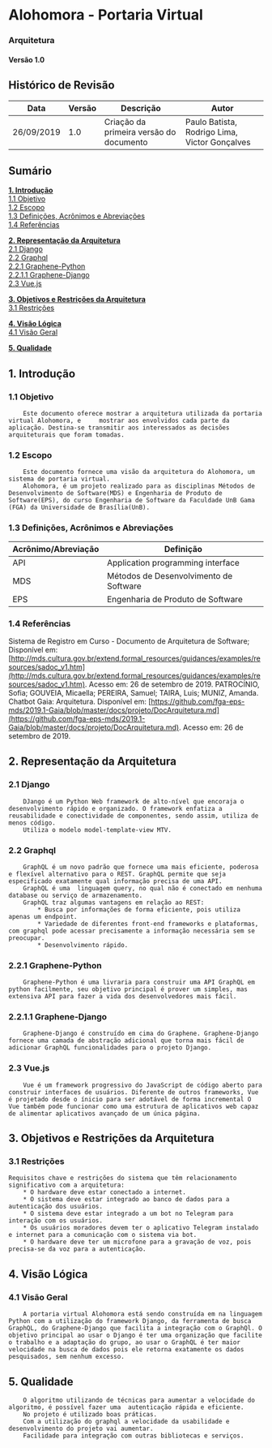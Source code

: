# Alohomora - Portaria Virtual

### Arquitetura
#### Versão 1.0

## Histórico de Revisão
| Data         |  Versão  |                        Descrição                        |   Autor  |
| ------------- | ----------- | ---------------------------------------------------- | ---------- |
|  26/09/2019  | 1.0 | Criação da primeira versão do documento | Paulo Batista, Rodrigo Lima, Victor Gonçalves |

## Sumário
__[1. Introdução](#_1-introdução)__\
[1.1 Objetivo](#_11-objetivo)\
[1.2 Escopo](#_12-escopo)\
[1.3 Definições, Acrônimos e Abreviações](#_13-definições-acrônimos-e-abreviações)\
[1.4 Referências](#_14-referências)

__[2. Representação da Arquitetura](#_2-representação-da-arquitetura)__\
[2.1 Django](#_21-django)\
[2.2 Graphql](#_22-graphql)\
[2.2.1 Graphene-Python](#_221-graphene-python)\
[2.2.1.1 Graphene-Django](#_2211-graphene-django)\
[2.3 Vue.js](#_23-vue.js)

__[3. Objetivos e Restrições da Arquitetura](#_3-objetivos-e-restrições-da-arquitetura)__\
[3.1 Restrições](#_31-restrições)

__[4. Visão Lógica](#_4-visão-lógica)__\
[4.1 Visão Geral](#_41-visão-geral)

__[5. Qualidade](#_5-qualidade)__


## 1. Introdução
### 1.1 Objetivo
		Este documento oferece mostrar a arquitetura utilizada da portaria virtual Alohomora, e     mostrar aos envolvidos cada parte da aplicação. Destina-se transmitir aos interessados as decisões arquiteturais que foram tomadas.

### 1.2 Escopo
		Este documento fornece uma visão da arquitetura do Alohomora, um sistema de portaria virtual.
		Alohomora, é um projeto realizado para as disciplinas Métodos de Desenvolvimento de Software(MDS) e Engenharia de Produto de Software(EPS), do curso Engenharia de Software da Faculdade UnB Gama (FGA) da Universidade de Brasília(UnB).

### 1.3 Definições, Acrônimos e Abreviações
| Acrônimo/Abreviação | Definição |
| ----------------------------- | ------------ |
| API | Application programming interface |
| MDS | Métodos de Desenvolvimento de Software |
| EPS | Engenharia de Produto de Software |

### 1.4 Referências
Sistema de Registro em Curso - Documento de Arquitetura de Software; Disponível em: [http://mds.cultura.gov.br/extend.formal_resources/guidances/examples/resources/sadoc_v1.htm](http://mds.cultura.gov.br/extend.formal_resources/guidances/examples/resources/sadoc_v1.htm). Acesso em: 26 de setembro de 2019.
PATROCÍNIO, Sofia; GOUVEIA, Micaella; PEREIRA, Samuel; TAIRA, Luis; MUNIZ, Amanda. Chatbot Gaia: Arquitetura. Disponível em: [https://github.com/fga-eps-mds/2019.1-Gaia/blob/master/docs/projeto/DocArquitetura.md](https://github.com/fga-eps-mds/2019.1-Gaia/blob/master/docs/projeto/DocArquitetura.md). Acesso em: 26 de setembro de 2019.

## 2. Representação da Arquitetura
### 2.1 Django
		DJango é um Python Web framework de alto-nível que encoraja o desenvolvimento rápido e organizado. O framework enfatiza a reusabilidade e conectividade de componentes, sendo assim, utiliza de menos código.
		Utiliza o modelo model-template-view MTV.
### 2.2 Graphql
		GraphQL é um novo padrão que fornece uma mais eficiente, poderosa e flexível alternativo para o REST. GraphQL permite que seja especificado exatamente qual informação precisa de uma API.
		GraphQL é uma  linguagem query, no qual não é conectado em nenhuma database ou serviço de armazenamento.
		GraphQL traz algumas vantagens em relação ao REST:
			* Busca por informações de forma eficiente, pois utiliza apenas um endpoint.
			* Variedade de diferentes front-end frameworks e plataformas, com graphql pode acessar precisamente a informação necessária sem se preocupar.
			* Desenvolvimento rápido.

### 2.2.1 Graphene-Python
		Graphene-Python é uma livraria para construir uma API GraphQL em python facilmente, seu objetivo principal é prover um simples, mas extensiva API para fazer a vida dos desenvolvedores mais fácil.

### 2.2.1.1 Graphene-Django
		Graphene-Django é construído em cima do Graphene. Graphene-Django fornece uma camada de abstração adicional que torna mais fácil de adicionar GraphQL funcionalidades para o projeto Django.

### 2.3 Vue.js
		Vue é um framework progressivo do JavaScript de código aberto para construir interfaces de usuários. Diferente de outros frameworks, Vue é projetado desde o ínicio para ser adotável de forma incremental O Vue também pode funcionar como uma estrutura de aplicativos web capaz de alimentar aplicativos avançado de um única página. 

## 3. Objetivos e Restrições da Arquitetura
### 3.1 Restrições
	Requisitos chave e restrições do sistema que têm relacionamento significativo com a arquitetura:
		* O hardware deve estar conectado a internet.
		* O sistema deve estar integrado ao banco de dados para a autenticação dos usuários.
		* O sistema deve estar integrado a um bot no Telegram para interação com os usuários.
		* Os usuários moradores devem ter o aplicativo Telegram instalado e internet para a comunicação com o sistema via bot.
		* O hardware deve ter um microfone para a gravação de voz, pois precisa-se da voz para a autenticação.

## 4. Visão Lógica
### 4.1 Visão Geral
		A portaria virtual Alohomora está sendo construída em na linguagem Python com a utilização do framework Django, da ferramenta de busca GraphQL, do Graphene-Django que facilita a integração com o GraphQl. O objetivo principal ao usar o Django é ter uma organização que facilite o trabalho e a adaptação do grupo, ao usar o GraphQL é ter maior velocidade na busca de dados pois ele retorna exatamente os dados pesquisados, sem nenhum excesso.
## 5. Qualidade
		O algoritmo utilizando de técnicas para aumentar a velocidade do algoritmo, é possível fazer uma  autenticação rápida e eficiente.
		No projeto é utilizado boas práticas. 
		Com a utilização do graphql a velocidade da usabilidade e desenvolvimento do projeto vai aumentar.
		Facilidade para integração com outras bibliotecas e serviços.

